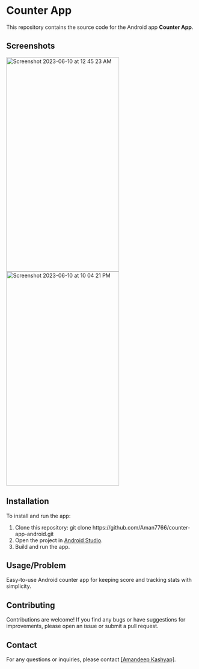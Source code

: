  <h1>Counter App</h1>
  <p>
        This repository contains the source code for the Android app <strong>Counter App</strong>.
    </p>
    <h2>Screenshots</h2>
    <div class="screenshot">
  <img width="300" height="570" alt="Screenshot 2023-06-10 at 12 45 23 AM" src="https://github.com/Aman7766/Greeting-App/assets/51900622/ebfe7ef7-8497-44e7-baab-5b2eb2b9a603">
<img width="300" height="570" alt="Screenshot 2023-06-10 at 10 04 21 PM" src="https://github.com/Aman7766/Greeting-App/assets/51900622/2d6a75f5-85c9-4588-8dbd-b4bd24b402a2">
</div>
    <div class="screenshot">
 </div>
    <h2>Installation</h2> 
    <p>
        To install and run the app:
    </p>
    <ol>
        <li>Clone this repository: git clone https://github.com/Aman7766/counter-app-android.git</code></li>
        <li>Open the project in <a href="https://developer.android.com/studio">Android Studio</a>.</li>
        <li>Build and run the app.</li>
    </ol>
   <h2>Usage/Problem</h2>
    <p>
    Easy-to-use Android counter app for keeping score and tracking stats with simplicity. </p>
    <h2>Contributing</h2>
    <p>
        Contributions are welcome! If you find any bugs or have suggestions for improvements,
        please open an issue or submit a pull request.
    </p>
    <h2>Contact</h2>
    <p>
        For any questions or inquiries, please contact <a href="mailto:[amankumar283@gmail.com]">[Amandeep Kashyap]</a>.
    </p>


  

